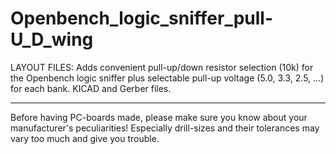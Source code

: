
Openbench_logic_sniffer_pull-U_D_wing
=====================================

LAYOUT FILES: Adds convenient pull-up/down resistor selection (10k) for the Openbench logic sniffer plus selectable pull-up voltage (5.0, 3.3, 2.5, ...) for each bank. KICAD and Gerber files.


---

Before having PC-boards made, please make sure you know about your manufacturer's peculiarities!
Especially drill-sizes and their tolerances may vary too much and give you trouble.

